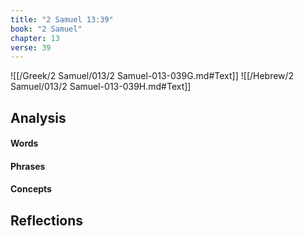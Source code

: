 ```yaml
---
title: "2 Samuel 13:39"
book: "2 Samuel"
chapter: 13
verse: 39
---
```

![[/Greek/2 Samuel/013/2 Samuel-013-039G.md#Text]]
![[/Hebrew/2 Samuel/013/2 Samuel-013-039H.md#Text]]

## Analysis

#### Words

#### Phrases

#### Concepts

## Reflections
